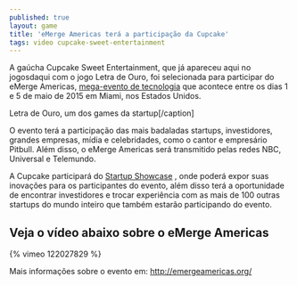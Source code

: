 ```yaml
---
published: true
layout: game
title: 'eMerge Americas terá a participação da Cupcake'
tags: video cupcake-sweet-entertainment
---
```

A gaúcha Cupcake Sweet Entertainment, que já apareceu aqui no jogosdaqui com o jogo Letra de Ouro, foi selecionada para participar do eMerge Americas, <a href="http://emergeamericas.org/" target="_blank">mega-evento de tecnologia</a>
 que acontece entre os dias 1 e 5 de maio de 2015 em Miami, nos Estados Unidos.


 Letra de Ouro, um dos games da startup[/caption]

O evento terá a participação das mais badaladas startups, investidores, grandes empresas, mídia e celebridades, como o cantor e empresário Pitbull. Além disso, o eMerge Americas será transmitido pelas redes NBC, Universal e Telemundo.

A Cupcake participará do <a href="http://emergeamericas.org/startups/" target="_blank">Startup Showcase</a>
, onde poderá expor suas inovações para os participantes do evento, além disso terá a oportunidade de encontrar investidores e trocar experiência com as mais de 100 outras startups do mundo inteiro que também estarão participando do evento.

## Veja o vídeo abaixo sobre o eMerge Americas
{% vimeo 122027829 %}


Mais informações sobre o evento em: <a href="http://emergeamericas.org/" target="_blank">http://emergeamericas.org/</a>
